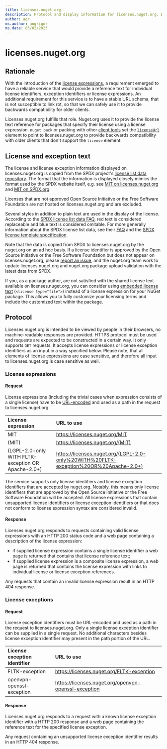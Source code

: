```yaml
---
title: licenses.nuget.org
description: Protocol and display information for licenses.nuget.org. Describes the SPDX data source and rationale.
author: agr
ms.author: angrigor
ms.date: 03/02/2023
---
```

# licenses.nuget.org

## Rationale

With the introduction of the [license expressions](../reference/nuspec.md#license), a requirement emerged to have a reliable service
that would provide a reference text for individual license identifiers, exception identifiers or license expressions.
An additional requirement for this service is to have a stable URL schema, that is not susceptible to link rot,
so that we can safely use it to provide backwards compatibility for older clients.

Licenses.nuget.org fulfills that role. Nuget.org uses it to provide the license text reference for packages that
specify their license using a license expression. `nuget pack` or packing with other
[client tools](../install-nuget-client-tools.md) set
the [`licenseUrl`](../reference/nuspec.md#licenseurl) element to point to licenses.nuget.org to provide backwards
compatibility with older clients that don't support the `license` element.

## License and exception text

The license and license exception information displayed on licenses.nuget.org is copied from the SPDX project's [license list data repository](https://github.com/spdx/license-list-data). The format that the information is displayed closely mimics the format used by the SPDX website itself, e.g. see [MIT on licenses.nuget.org](https://licenses.nuget.org/MIT) and [MIT on SPDX.org](https://spdx.org/licenses/MIT.html).

Licenses that are not approved Open Source Initiative or the Free Software Foundation are not hosted on licenses.nuget.org and are excluded.

Several styles in addition to plain text are used in the display of the license. According to the [SPDX license list data FAQ](https://github.com/spdx/license-list-XML/blob/main/DOCS/faq.md#what-does-the-blue-text-and-red-text-mean-in-the-license-list-entry), red text is considered replaceable and blue text is considered omitable. For more generally information about the SPDX license list data, see their [FAQ](https://github.com/spdx/license-list-XML/blob/main/DOCS/faq.md) and the [SPDX license template specification](https://spdx.github.io/spdx-spec/v2.3/license-matching-guidelines-and-templates/).

Note that the data is copied from SPDX to licenses.nuget.org by the nuget.org on an ad hoc basis. If a license identifier is approved by the Open Source Initiative or the Free Software Foundation but does not appear on licenses.nuget.org, please [report an issue](https://github.com/NuGet/NuGetGallery/issues/new/choose), and the nuget.org team work to update licenses.nuget.org and nuget.org package upload validation with the latest data from SPDX.

If you, as a package author, are not satisfied with the shared license text available on licenses.nuget.org, you can consider using [embedded license text](../reference/nuspec.md#license) (`<license type="file">`) instead of a license expression for your NuGet package. This allows you to fully customize your licensing terms and include the customized text within the package.

## Protocol

Licenses.nuget.org is intended to be viewed by people in their browsers, no machine-readable responses are provided.
HTTPS protocol must be used and requests are expected to be constructed in a certain way. It only supports `GET` requests.
It accepts license expressions or license exception identifiers as an input in a way specified below. Please note, that all
elements of license expressions are case sensitive, and therefore all input to licenses.nuget.org is case sensitive as well.

### License expressions

#### Request

License expressions (including the trivial cases when expression consists of a single license) have to be
[URL-encoded](https://tools.ietf.org/html/rfc3986#section-2.1) and used as a path in the request to
licenses.nuget.org.

| License expression | URL to use |
|:---|:---|
| MIT                                                | <https://licenses.nuget.org/MIT> |
| (MIT)                                              | <https://licenses.nuget.org/(MIT)> |
| (LGPL-2.0-only WITH FLTK-exception OR Apache-2.0+) | <https://licenses.nuget.org/(LGPL-2.0-only%20WITH%20FLTK-exception%20OR%20Apache-2.0+)> |

The service supports only license identifiers and license exception identifiers that are accepted by
nuget.org. Notably, this means only license identifiers that are approved by the Open Source Initiative or the Free Software Foundation will be accepted. All license expressions that contain unsupported license identifiers
or license exception identifiers or that does not conform to license expression syntax are considered
invalid.

#### Response

Licenses.nuget.org responds to requests containing valid license expressions with an HTTP 200 status code and
a web page containing a description of the license expression:

* if supplied license expression contains a single license identifier a web page is returned that contains that
license reference text;
* if supplied license expression is a composite license expression, a web page is returned that contains
the license expression with links to individual license or license exception references.

Any requests that contain an invalid license expression result in an HTTP 404 response.

### License exceptions

#### Request

License exception identifiers must be URL-encoded and used as a path in the request to licenses.nuget.org.
Only a single license exception identifier can be supplied in a single request. No additional characters besides
license exception identifier may present in the path portion of the URL.

| License exception identifier | URL to use |
|:---|:---|
|FLTK-exception            | <https://licenses.nuget.org/FLTK-exception> |
|openvpn-openssl-exception | <https://licenses.nuget.org/openvpn-openssl-exception> |

#### Response

Licenses.nuget.org responds to a request with a known license exception identifier with a HTTP 200 response and
a web page containing the reference text for the specified license exception.

Any request containing an unsupported license exception identifier results in an HTTP 404 response.